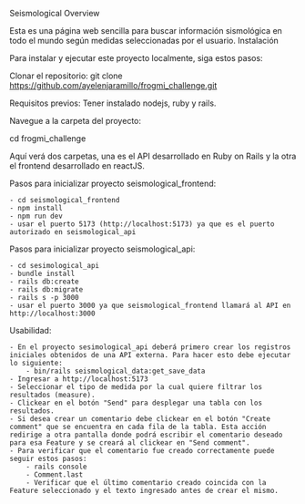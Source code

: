 Seismological Overview

Esta es una página web sencilla para buscar información sismológica en todo el mundo según medidas seleccionadas por el usuario.
Instalación

Para instalar y ejecutar este proyecto localmente, siga estos pasos:

Clonar el repositorio: git clone https://github.com/ayelenjaramillo/frogmi_challenge.git

Requisitos previos: Tener instalado nodejs, ruby y rails.

Navegue a la carpeta del proyecto:

cd frogmi_challenge

Aquí verá dos carpetas, una es el API desarrollado en Ruby on Rails y la otra el frontend desarrollado en reactJS.

Pasos para inicializar proyecto seismological_frontend: 
 
	- cd seismological_frontend
	- npm install
	- npm run dev
	- usar el puerto 5173 (http://localhost:5173) ya que es el puerto autorizado en seismological_api

Pasos para inicializar proyecto seismological_api:

	- cd sesimological_api
	- bundle install
 	- rails db:create
 	- rails db:migrate
	- rails s -p 3000
	- usar el puerto 3000 ya que seismological_frontend llamará al API en http://localhost:3000

Usabilidad:

	- En el proyecto sesimological_api deberá primero crear los registros iniciales obtenidos de una API externa. Para hacer esto debe ejecutar lo siguiente:
		- bin/rails seismological_data:get_save_data
	- Ingresar a http://localhost:5173
	- Seleccionar el tipo de medida por la cual quiere filtrar los resultados (measure).
	- Clickear en el botón "Send" para desplegar una tabla con los resultados.
	- Si desea crear un comentario debe clickear en el botón "Create comment" que se encuentra en cada fila de la tabla. Esta acción redirige a otra pantalla donde podrá escribir el comentario deseado para esa Feature y se creará al clickear en "Send comment".
	- Para verificar que el comentario fue creado correctamente puede seguir estos pasos:
		- rails console
		- Comment.last
		- Verificar que el último comentario creado coincida con la Feature seleccionado y el texto ingresado antes de crear el mismo.
